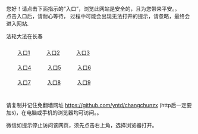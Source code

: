 您好！请点击下面指示的“入口”，浏览此网站是安全的，且为您带来平安。。 <br/>
点击入口后，请耐心等待， 过程中可能会出现无法打开的提示，请忽略，最终会进入网站. </br>

法轮大法在长春<br/>
<div style="padding:10px"><a style="margin:20px" target="_blank" href="https://de89ck1tbydxe.cloudfront.net/2Qpsp?hixrxb" id="ccLink1" rel="nofollow">入口1</a> <a target="_blank" style="margin:20px" href="https://d226dztxsqhyja.cloudfront.net/2Qpsp?luibio" id="ccLink2" rel="nofollow">入口2</a> <a style="margin:20px" target="_blank" href="https://dw4nvz3k7bquf.cloudfront.net/2Qpsp?rlotix" id="ccLink3" rel="nofollow">入口3</a></div>

<div style="padding:10px" ><a style="margin:20px" target="_blank" href="https://de89ck1tbydxe.cloudfront.net/2Qpsp?hixrxb" id="ccLink4" rel="nofollow">入口4</a> <a style="margin:20px" href="https://d226dztxsqhyja.cloudfront.net/2Qpsp?luibio" target="_blank" id="ccLink5" rel="nofollow">入口5</a> <a style="margin:20px" href="https://dw4nvz3k7bquf.cloudfront.net/2Qpsp?rlotix" target="_blank" id="ccLink6" rel="nofollow">入口6</a></div>

<div style="padding:10px"><a style="margin:20px" target="_blank" href="https://de89ck1tbydxe.cloudfront.net/2Qpsp?hixrxb" id="ccLink7" rel="nofollow">入口7</a> <a style="margin:20px" href="https://d226dztxsqhyja.cloudfront.net/2Qpsp?luibio" target="_blank" id="ccLink8" rel="nofollow">入口8</a> <a style="margin:20px" target="_blank" href="https://dw4nvz3k7bquf.cloudfront.net/2Qpsp?rlotix" id="ccLink9" rel="nofollow">入口9</a></div>

<br/>



请复制并记住免翻墙网址 https://github.com/yntd/changchunzx (http后一定要加s)，在电脑或手机的浏览器均可访问。。<br/>

微信如提示停止访问该网页，须先点击右上角，选择浏览器打开。
